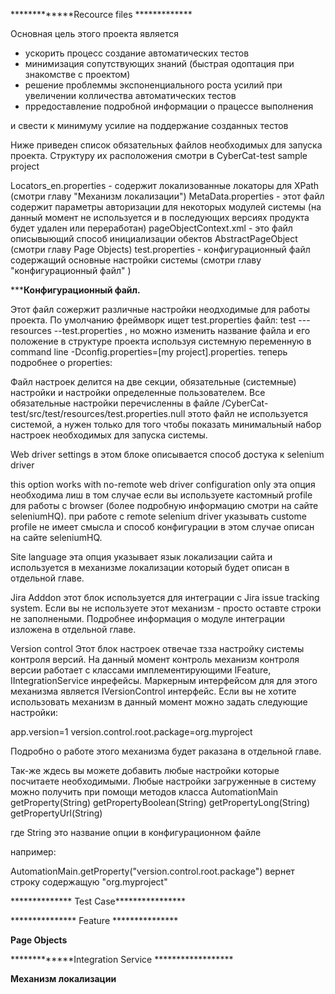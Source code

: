 *************Recource files *************

Основная цель этого проекта является 
  - ускорить процесс создание автоматических тестов 
  - минимизация сопутствующих знаний (быстрая одоптация при знакомстве с проектом)
  - решение проблеммы экспоненциального роста усилий при увеличении колличества автоматических тестов 
  - прредоставление подробной информации о працессе выполнения  

и свести к минимуму усилие на поддержание созданных тестов 





Ниже приведен список обязательных файлов необходимых для запуска проекта. Структуру их расположения смотри в CyberCat-test sample project

Locators_en.properties - содержит локализованные локаторы для XPath (смотри главу "Механизм локализации") MetaData.properties - этот файл содержит параметры авторизации для некоторых модулей системы (на данный момент не используется и в последующих версиях продукта будет удален или переработан) pageObjectContext.xml - это файл описывыющий способ инициализации обектов AbstractPageObject (смотри главу Page Objects) test.properties - конфигурационный файл содержащий основные настройки системы (смотри главу "конфигурационный файл" )

*************Конфигурационный файл.**********

Этот файл сожержит различные настройки неодходимые для работы проекта. По умолчанию фреймворк ищет test.properties файл: test ---resources --test.properties
, но можно изменить название файла и его положение в структуре проекта используя системную переменную в command line -Dconfig.properties=[my project].properties. теперь подробнее о properties:

Файл настроек делится на две секции, обязательные (системные) настройки и настройки определенные пользователем. Все обязательные настройки перечисленны в файле /CyberCat-test/src/test/resources/test.properties.null этото файл не используется системой, а нужен только для того чтобы показать минимальный набор настроек необходимых для запуска системы.

Web driver settings
в этом блоке описывается способ достука к selenium driver

this option works with no-remote web driver configuration only
эта опция необходима лиш в том случае если вы используете кастомный profile для работы с browser (более подробную информацию смотри на сайте seleniumHQ). при работе с remote selenium driver указывать custome profile не имеет смысла и способ конфигурации в этом случае описан на сайте seleniumHQ.

Site language
эта опция указывает язык локализации сайта и используется в механизме локализации который будет описан в отдельной главе.

Jira Adddon
этот блок используется для интеграции с Jira issue tracking system. Если вы не используете этот механизм - просто оставте строки не заполнеными. Подробнее информация о модуле интеграции изложена в отдельной главе.

Version control
Этот блок настроек отвечае тзза настройку системы контроля версий. На данный момент контроль механизм контроля версии работает с классами имплементирующими IFeature, IIntegrationService инрефейсы. Маркерным интерфейсом для для этого механизма является IVersionControl интерфейс. Если вы не хотите использовать механизм в данный момент можно задать следующие настройки:

app.version=1 version.control.root.package=org.myproject

Подробно о работе этого механизма будет раказана в отдельной главе.

Так-же ждесь вы можете добавить любые настройки которые посчитаете необходимыми. Любые настройки загруженные в систему можно получить при помощи методов класса AutomationMain getProperty(String) getPropertyBoolean(String) getPropertyLong(String) getPropertyUrl(String)

где String это название опции в конфигурационном файле

например:

AutomationMain.getProperty("version.control.root.package") вернет строку содержащую "org.myproject"

************** Test Case****************

*************** Feature ***************

**************Page Objects**************

*************Integration Service ******************

**************Механизм локализации**************

